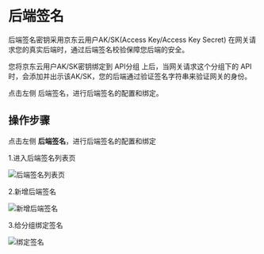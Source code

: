 # 后端签名


后端签名密钥采用京东云用户AK/SK(Access Key/Access Key Secret) 在网关请求您的真实后端时，通过后端签名校验保障您后端的安全。

您将京东云用户AK/SK密钥绑定到 API分组 上后，当网关请求这个分组下的 API 时，会添加并出示该AK/SK，您的后端通过验证签名字符串来验证网关的身份。

点击左侧 后端签名，进行后端签名的配置和绑定。



## 操作步骤

点击左侧 **后端签名**，进行后端签名的配置和绑定

1.进入后端签名列表页

![后端签名列表页](../../../../../image/Internet-Middleware/API-Gateway/hdqm-list.png)


2.新增后端签名

![新增后端签名](../../../../../image/Internet-Middleware/API-Gateway/hdqm-add.png)


3.给分组绑定签名

![绑定签名](../../../../../image/Internet-Middleware/API-Gateway/hdqm-bd.png)



  
